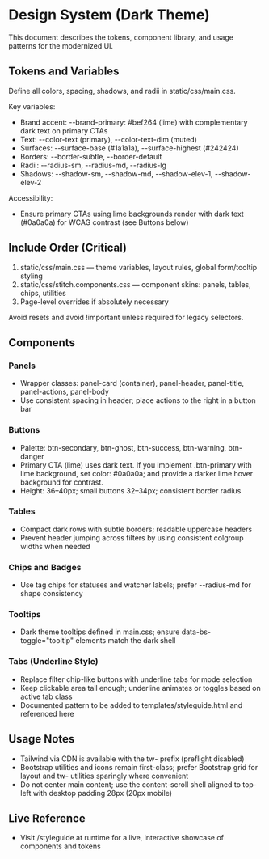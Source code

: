 # Design System (Dark Theme)

This document describes the tokens, component library, and usage patterns for the modernized UI.

## Tokens and Variables
Define all colors, spacing, shadows, and radii in static/css/main.css.

Key variables:
- Brand accent: --brand-primary: #bef264 (lime) with complementary dark text on primary CTAs
- Text: --color-text (primary), --color-text-dim (muted)
- Surfaces: --surface-base (#1a1a1a), --surface-highest (#242424)
- Borders: --border-subtle, --border-default
- Radii: --radius-sm, --radius-md, --radius-lg
- Shadows: --shadow-sm, --shadow-md, --shadow-elev-1, --shadow-elev-2

Accessibility:
- Ensure primary CTAs using lime backgrounds render with dark text (#0a0a0a) for WCAG contrast (see Buttons below)

## Include Order (Critical)
1) static/css/main.css — theme variables, layout rules, global form/tooltip styling
2) static/css/stitch.components.css — component skins: panels, tables, chips, utilities
3) Page-level overrides if absolutely necessary

Avoid resets and avoid !important unless required for legacy selectors.

## Components

### Panels
- Wrapper classes: panel-card (container), panel-header, panel-title, panel-actions, panel-body
- Use consistent spacing in header; place actions to the right in a button bar

### Buttons
- Palette: btn-secondary, btn-ghost, btn-success, btn-warning, btn-danger
- Primary CTA (lime) uses dark text. If you implement .btn-primary with lime background, set color: #0a0a0a; and provide a darker lime hover background for contrast.
- Height: 36–40px; small buttons 32–34px; consistent border radius

### Tables
- Compact dark rows with subtle borders; readable uppercase headers
- Prevent header jumping across filters by using consistent colgroup widths when needed

### Chips and Badges
- Use tag chips for statuses and watcher labels; prefer --radius-md for shape consistency

### Tooltips
- Dark theme tooltips defined in main.css; ensure data-bs-toggle="tooltip" elements match the dark shell

### Tabs (Underline Style)
- Replace filter chip-like buttons with underline tabs for mode selection
- Keep clickable area tall enough; underline animates or toggles based on active tab class
- Documented pattern to be added to templates/styleguide.html and referenced here

## Usage Notes
- Tailwind via CDN is available with the tw- prefix (preflight disabled)
- Bootstrap utilities and icons remain first-class; prefer Bootstrap grid for layout and tw- utilities sparingly where convenient
- Do not center main content; use the content-scroll shell aligned to top-left with desktop padding 28px (20px mobile)

## Live Reference
- Visit /styleguide at runtime for a live, interactive showcase of components and tokens

